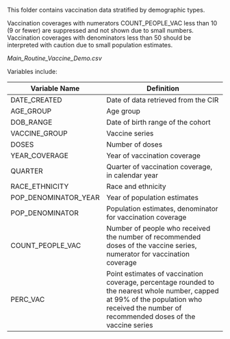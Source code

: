 This folder contains vaccination data stratified by demographic types. 

Vaccination coverages with numerators COUNT_PEOPLE_VAC less than 10 (9 or fewer) are suppressed and not shown due to small numbers. Vaccination coverages with denominators less than 50 should be interpreted with caution due to small population estimates. 

*Main_Routine_Vaccine_Demo.csv*

Variables include: 

|Variable Name | Definition |
|---|---|
DATE_CREATED | Date of data retrieved from the CIR
AGE_GROUP |Age group 
DOB_RANGE |Date of birth range of the cohort 
VACCINE_GROUP |Vaccine series 
DOSES |Number of doses 
YEAR_COVERAGE |Year of vaccination coverage  
QUARTER |Quarter of vaccination coverage, in calendar year
RACE_ETHNICITY |Race and ethnicity 
POP_DENOMINATOR_YEAR |Year of population estimates 
POP_DENOMINATOR |Population estimates, denominator for vaccination coverage 
COUNT_PEOPLE_VAC |Number of people who received the number of recommended doses of the vaccine series, numerator for vaccination coverage 
PERC_VAC |Point estimates of vaccination coverage, percentage rounded to the nearest whole number, capped at 99% of the population who received the number of recommended doses of the vaccine series
